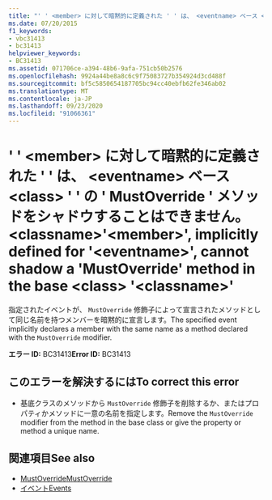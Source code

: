 ```yaml
---
title: "' ' <member> に対して暗黙的に定義された ' ' は、 <eventname> ベース <class> ' ' の ' MustOverride ' メソッドをシャドウすることはできません。 <classname>"
ms.date: 07/20/2015
f1_keywords:
- vbc31413
- bc31413
helpviewer_keywords:
- BC31413
ms.assetid: 071706ce-a394-48b6-9afa-751cb50b2576
ms.openlocfilehash: 9924a44be8a8c6c9f75083727b354924d3cd488f
ms.sourcegitcommit: bf5c5850654187705bc94cc40ebfb62fe346ab02
ms.translationtype: MT
ms.contentlocale: ja-JP
ms.lasthandoff: 09/23/2020
ms.locfileid: "91066361"
---
```

# <a name="member-implicitly-defined-for-eventname-cannot-shadow-a-mustoverride-method-in-the-base-class-classname"></a><span data-ttu-id="e235b-102">' ' \<member> に対して暗黙的に定義された ' ' は、 \<eventname> ベース \<class> ' ' の ' MustOverride ' メソッドをシャドウすることはできません。 \<classname></span><span class="sxs-lookup"><span data-stu-id="e235b-102">'\<member>', implicitly defined for '\<eventname>', cannot shadow a 'MustOverride' method in the base \<class> '\<classname>'</span></span>

<span data-ttu-id="e235b-103">指定されたイベントが、 `MustOverride` 修飾子によって宣言されたメソッドとして同じ名前を持つメンバーを暗黙的に宣言します。</span><span class="sxs-lookup"><span data-stu-id="e235b-103">The specified event implicitly declares a member with the same name as a method declared with the `MustOverride` modifier.</span></span>  
  
 <span data-ttu-id="e235b-104">**エラー ID:** BC31413</span><span class="sxs-lookup"><span data-stu-id="e235b-104">**Error ID:** BC31413</span></span>  
  
## <a name="to-correct-this-error"></a><span data-ttu-id="e235b-105">このエラーを解決するには</span><span class="sxs-lookup"><span data-stu-id="e235b-105">To correct this error</span></span>  
  
- <span data-ttu-id="e235b-106">基底クラスのメソッドから `MustOverride` 修飾子を削除するか、またはプロパティかメソッドに一意の名前を指定します。</span><span class="sxs-lookup"><span data-stu-id="e235b-106">Remove the `MustOverride` modifier from the method in the base class or give the property or method a unique name.</span></span>  
  
## <a name="see-also"></a><span data-ttu-id="e235b-107">関連項目</span><span class="sxs-lookup"><span data-stu-id="e235b-107">See also</span></span>

- [<span data-ttu-id="e235b-108">MustOverride</span><span class="sxs-lookup"><span data-stu-id="e235b-108">MustOverride</span></span>](../language-reference/modifiers/mustoverride.md)
- [<span data-ttu-id="e235b-109">イベント</span><span class="sxs-lookup"><span data-stu-id="e235b-109">Events</span></span>](../programming-guide/language-features/events/index.md)
